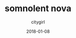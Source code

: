 ---
title: "somnolent nova"
subtitle: "citygirl"
customForwardUrl: "https://www.youtube.com/watch?v=GymnuOv3ZWY"
displayImg: "https://img.youtube.com/vi/GymnuOv3ZWY/0.jpg"
date: "2018-01-08"
newTab: true 
---
